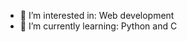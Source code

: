 - 👀 I’m interested in: Web development
- 🌱 I’m currently learning: Python and C




<!---
arsh342/arsh342 is a ✨ special ✨ repository because its `README.md` (this file) appears on your GitHub profile.
You can click the Preview link to take a look at your changes.
--->
